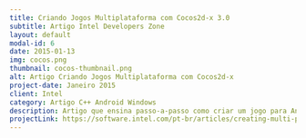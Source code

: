 ```yaml
---
title: Criando Jogos Multiplataforma com Cocos2d-x 3.0
subtitle: Artigo Intel Developers Zone
layout: default
modal-id: 6
date: 2015-01-13
img: cocos.png
thumbnail: cocos-thumbnail.png
alt: Artigo Criando Jogos Multiplataforma com Cocos2d-x
project-date: Janeiro 2015
client: Intel
category: Artigo C++ Android Windows
description: Artigo que ensina passo-a-passo como criar um jogo para Android e Windows utilizando o framework Cocos2d-X na nova versão 3.0
projectLink: https://software.intel.com/pt-br/articles/creating-multi-platform-games-with-cocos2d-x-version-30-or-later
---
```

